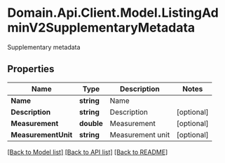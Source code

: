 # Domain.Api.Client.Model.ListingAdminV2SupplementaryMetadata
Supplementary metadata
## Properties

Name | Type | Description | Notes
------------ | ------------- | ------------- | -------------
**Name** | **string** | Name | 
**Description** | **string** | Description | [optional] 
**Measurement** | **double** | Measurement | [optional] 
**MeasurementUnit** | **string** | Measurement unit | [optional] 

[[Back to Model list]](../README.md#documentation-for-models) [[Back to API list]](../README.md#documentation-for-api-endpoints) [[Back to README]](../README.md)


